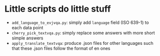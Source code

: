 # Little scripts do little stuff

- `add_language_to_evjvqa.py`: simply add `language` field (ISO 639-1) to each data point
- `cherry_pick_textvqa.py`: simply replace some answers with more short simple answers
- `apply_translate_textvqa`: produce .json files for other languages such that these .json files follow the format of en ones